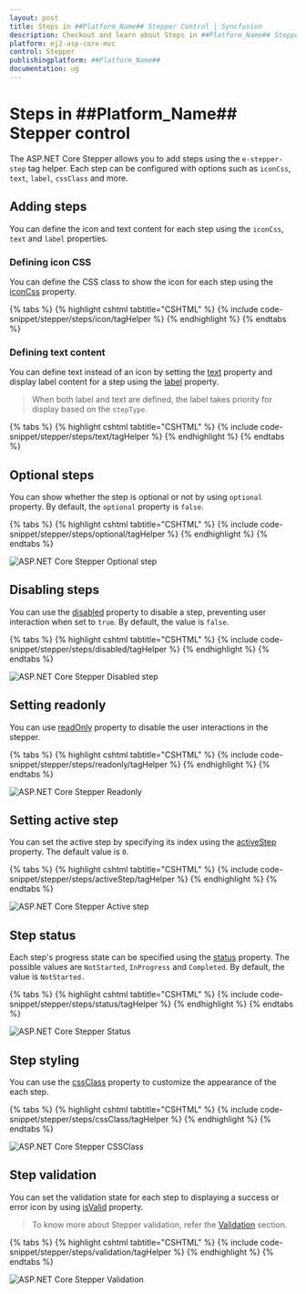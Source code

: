```yaml
---
layout: post
title: Steps in ##Platform_Name## Stepper Control | Syncfusion
description: Checkout and learn about Steps in ##Platform_Name## Stepper control of Syncfusion Essential JS 2 and more.
platform: ej2-asp-core-mvc
control: Stepper
publishingplatform: ##Platform_Name##
documentation: ug
---
```


# Steps in ##Platform_Name## Stepper control

The ASP.NET Core Stepper allows you to add steps using the `e-stepper-step` tag helper. Each step can be configured with options such as `iconCss`, `text`, `label`, `cssClass` and more.

## Adding steps

You can define the icon and text content for each step using the `iconCss`, `text` and `label` properties.

### Defining icon CSS

You can define the CSS class to show the icon for each step using the [iconCss](https://help.syncfusion.com/cr/aspnetcore-js2/Syncfusion.EJ2.Navigations.Step.html#Syncfusion_EJ2_Navigations_Step_IconCss) property.

{% tabs %}
{% highlight cshtml tabtitle="CSHTML" %}
{% include code-snippet/stepper/steps/icon/tagHelper %}
{% endhighlight %}
{% endtabs %}

### Defining text content

You can define text instead of an icon by setting the [text](https://help.syncfusion.com/cr/aspnetcore-js2/Syncfusion.EJ2.Navigations.Step.html#Syncfusion_EJ2_Navigations_Step_Text) property and display label content for a step using the [label](https://help.syncfusion.com/cr/aspnetcore-js2/Syncfusion.EJ2.Navigations.Step.html#Syncfusion_EJ2_Navigations_Step_Label) property.

> When both label and text are defined, the label takes priority for display based on the `stepType`.

{% tabs %}
{% highlight cshtml tabtitle="CSHTML" %}
{% include code-snippet/stepper/steps/text/tagHelper %}
{% endhighlight %}
{% endtabs %}

## Optional steps

You can show whether the step is optional or not by using `optional` property. By default, the `optional` property is `false`.

{% tabs %}
{% highlight cshtml tabtitle="CSHTML" %}
{% include code-snippet/stepper/steps/optional/tagHelper %}
{% endhighlight %}
{% endtabs %}

![ASP.NET Core Stepper Optional step](images/step-optional.jpg)

## Disabling steps

You can use the [disabled](https://help.syncfusion.com/cr/aspnetcore-js2/Syncfusion.EJ2.Navigations.Step.html#Syncfusion_EJ2_Navigations_Step_Disabled) property to disable a step, preventing user interaction when set to `true`. By default, the value is `false`.

{% tabs %}
{% highlight cshtml tabtitle="CSHTML" %}
{% include code-snippet/stepper/steps/disabled/tagHelper %}
{% endhighlight %}
{% endtabs %}

![ASP.NET Core Stepper Disabled step](images/step-disabled.jpg)

## Setting readonly

You can use [readOnly](https://help.syncfusion.com/cr/aspnetcore-js2/Syncfusion.EJ2.Navigations.Stepper.html#Syncfusion_EJ2_Navigations_Stepper_ReadOnly) property to disable the user interactions in the stepper.

{% tabs %}
{% highlight cshtml tabtitle="CSHTML" %}
{% include code-snippet/stepper/steps/readonly/tagHelper %}
{% endhighlight %}
{% endtabs %}

![ASP.NET Core Stepper Readonly](images/step-readonly.jpg)

## Setting active step

You can set the active step by specifying its index using the [activeStep](https://help.syncfusion.com/cr/aspnetcore-js2/Syncfusion.EJ2.Navigations.Stepper.html#Syncfusion_EJ2_Navigations_Stepper_ActiveStep) property. The default value is `0`.

{% tabs %}
{% highlight cshtml tabtitle="CSHTML" %}
{% include code-snippet/stepper/steps/activeStep/tagHelper %}
{% endhighlight %}
{% endtabs %}

![ASP.NET Core Stepper Active step](images/stepper-activestep.jpg)

## Step status

Each step's progress state can be specified using the [status](https://help.syncfusion.com/cr/aspnetcore-js2/Syncfusion.EJ2.Navigations.Step.html#Syncfusion_EJ2_Navigations_Step_Status) property. The possible values are `NotStarted`, `InProgress` and `Completed`. By default, the value is `NotStarted.`

{% tabs %}
{% highlight cshtml tabtitle="CSHTML" %}
{% include code-snippet/stepper/steps/status/tagHelper %}
{% endhighlight %}
{% endtabs %}

![ASP.NET Core Stepper Status](images/step-status.jpg)

## Step styling

You can use the [cssClass](https://help.syncfusion.com/cr/aspnetcore-js2/Syncfusion.EJ2.Navigations.Step.html#Syncfusion_EJ2_Navigations_Step_CssClass) property to customize the appearance of the each step.

{% tabs %}
{% highlight cshtml tabtitle="CSHTML" %}
{% include code-snippet/stepper/steps/cssClass/tagHelper %}
{% endhighlight %}
{% endtabs %}

![ASP.NET Core Stepper CSSClass](images/step-cssclass.jpg)

## Step validation

You can set the validation state for each step to displaying a success or error icon by using [isValid](https://help.syncfusion.com/cr/aspnetcore-js2/Syncfusion.EJ2.Navigations.Step.html#Syncfusion_EJ2_Navigations_Step_IsValid) property.

> To know more about Stepper validation, refer the [Validation](./steps-validation.md) section.

{% tabs %}
{% highlight cshtml tabtitle="CSHTML" %}
{% include code-snippet/stepper/steps/validation/tagHelper %}
{% endhighlight %}
{% endtabs %}

![ASP.NET Core Stepper Validation](images/stepper-validation.jpg)